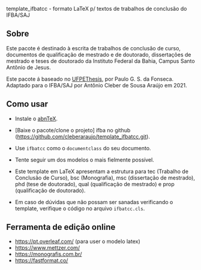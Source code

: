 template_ifbatcc - formato LaTeX p/ textos de trabalhos de conclusão do IFBA/SAJ

## Sobre

Este pacote é destinado à escrita de trabalhos de conclusão de curso,
documentos de qualificação de mestrado e de doutorado,
dissertações de mestrado e teses de doutorado da 
Instituto Federal da Bahia, Campus Santo Antônio de Jesus.

Este pacote á baseado no
[UFPEThesis](http://www.cin.ufpe.br/~paguso/ufpethesis/), 
por Paulo G. S. da Fonseca.
Adaptado para o IFBA/SAJ por Antônio Cleber de Sousa Araújo em 2021.

## Como usar

* Instale o [abnTeX](http://www.abntex.net.br/).

* [Baixe o pacote/clone o projeto] ifba no
github (https://github.com/cleberaraujo/template_ifbatcc.git).

* Use `ifbatcc` como o `documentclass` do seu documento.

* Tente seguir um dos modelos o mais fielmente possível.

* Este template em LaTeX apresentam a estrutura para 
tec (Trabalho de Conclusão de Curso), bsc (Monografia),
msc (dissertação de mestrado), phd (tese de doutorado),
qual (qualificação de mestrado) e prop (qualificação de doutorado).

* Em caso de dúvidas que não possam ser sanadas verificando o template, 
verifique o código no arquivo `ifbatcc.cls`.

## Ferramenta de edição online

- https://pt.overleaf.com/ (para user o modelo latex)
- https://www.mettzer.com/
- https://monografis.com.br/
- https://fastformat.co/
